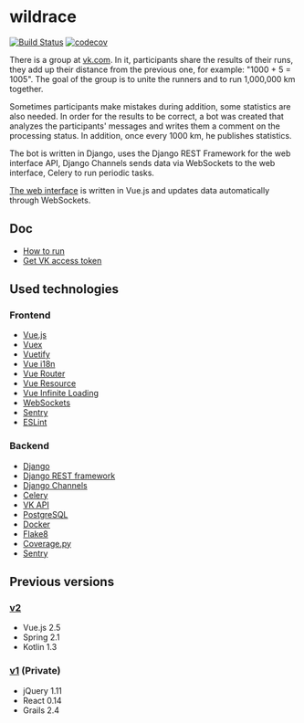 wildrace
========

[![Build Status](https://travis-ci.org/phpusr/wildrace.svg?branch=master)](https://travis-ci.org/phpusr/wildrace)
[![codecov](https://codecov.io/gh/phpusr/wildrace/branch/master/graph/badge.svg)](https://codecov.io/gh/phpusr/wildrace)

There is a group at [vk.com](https://vk.com/club101326589). 
In it, participants share the results of their runs, they add up their distance from the previous one, for example: "1000 + 5 = 1005".
The goal of the group is to unite the runners and to run 1,000,000 km together.

Sometimes participants make mistakes during addition, some statistics are also needed. 
In order for the results to be correct, a bot was created that analyzes the participants' messages and writes them a comment on the processing status. 
In addition, once every 1000 km, he publishes statistics.

The bot is written in Django, uses the Django REST Framework for the web interface API, Django Channels sends data via WebSockets to the web interface, Celery to run periodic tasks.

[The web interface](https://wildrace.herokuapp.com/) is written in Vue.js and updates data automatically through WebSockets.

## Doc

- [How to run](docs/how_to_run.md)
- [Get VK access token](docs/get_vk_access_token.md)

## Used technologies

### Frontend

- [Vue.js](https://vuejs.org/)
- [Vuex](https://vuex.vuejs.org/)
- [Vuetify](https://vuetifyjs.com/)
- [Vue i18n](https://kazupon.github.io/vue-i18n/)
- [Vue Router](https://router.vuejs.org/)
- [Vue Resource](https://github.com/pagekit/vue-resource)
- [Vue Infinite Loading](https://www.npmjs.com/package/vue-infinite-loading)
- [WebSockets](https://developer.mozilla.org/en-US/docs/Web/API/WebSockets_API)
- [Sentry](https://sentry.io/)
- [ESLint](https://eslint.org/)

### Backend

- [Django](https://www.djangoproject.com/)
- [Django REST framework](https://www.django-rest-framework.org/)
- [Django Channels](https://channels.readthedocs.io/en/latest/)
- [Celery](http://www.celeryproject.org/)
- [VK API](https://vk-api.readthedocs.io/)
- [PostgreSQL](https://www.postgresql.org/)
- [Docker](https://www.docker.com/)
- [Flake8](https://flake8.pycqa.org/en/latest/)
- [Coverage.py](https://coverage.readthedocs.io/)
- [Sentry](https://sentry.io/)

## Previous versions

### [v2](https://github.com/phpusr-archive/wildrace-v2)

- Vue.js 2.5
- Spring 2.1
- Kotlin 1.3

### [v1](https://github.com/phpusr-archive/wildrace-v1) (Private)

- jQuery 1.11
- React 0.14
- Grails 2.4
